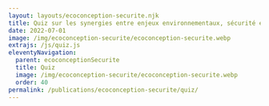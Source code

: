 ```yaml
---
layout: layouts/ecoconception-securite.njk
title: Quiz sur les synergies entre enjeux environnementaux, sécurité et protection des données
date: 2022-07-01
image: /img/ecoconception-securite/ecoconception-securite.webp
extrajs: /js/quiz.js
eleventyNavigation:
  parent: ecoconceptionSecurite
  title: Quiz
  image: /img/ecoconception-securite/ecoconception-securite.webp
  order: 40
permalink: /publications/ecoconception-securite/quiz/
---
```


<form class="fr-form-group" data-quiz-json="/js/quiz/quiz-ecoconception-securite.json"></form>
